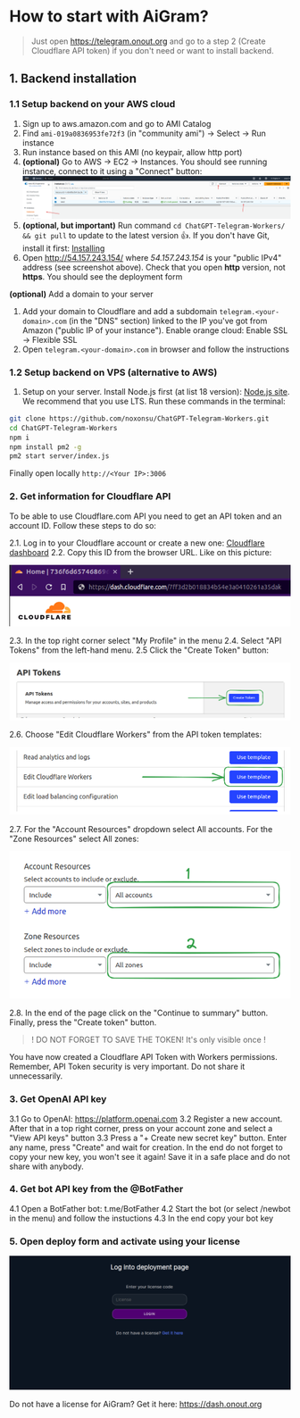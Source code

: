 # How to start with AiGram?

> Just open https://telegram.onout.org and go to a step 2 (Create Cloudflare API token) if you don't need or want to install backend.

## 1. Backend installation

### 1.1 Setup backend on your AWS cloud

1. Sign up to aws.amazon.com and go to AMI Catalog
2. Find `ami-019a0836953fe72f3` (in "community ami") -> Select -> Run instance
3. Run instance based on this AMI (no keypair, allow http port)
4. **(optional)** Go to AWS -> EC2 -> Instances. You should see running instance, connect to it using a "Connect" button:
   <img src="./images/aws-aigram-instance.png">
5. **(optional, but important)** Run command ```cd ChatGPT-Telegram-Workers/ && git pull``` to update to the latest version 👍. If you don't
    have Git, install it first: [Installing](https://git-scm.com/book/en/v2/Getting-Started-Installing-Git) 
6. Open http://54.157.243.154/ where *54.157.243.154* is your "public IPv4" address (see screenshot above). Check that you open **http** version, not **https**.
   You should see the deployment form

**(optional)** Add a domain to your server

1. Add your domain to Cloudflare and add a subdomain `telegram.<your-domain>.com` (in the "DNS" section) linked to the IP you've got from Amazon ("public IP of your instance").
   Enable orange cloud: Enable SSL -> Flexible SSL
2. Open `telegram.<your-domain>.com` in browser and follow the instructions

### 1.2 Setup backend on VPS (alternative to AWS)

1. Setup on your server. Install Node.js first (at list 18 version): [Node.js site](https://nodejs.org/en). We recommend that you use LTS. 
   Run these commands in the terminal:

```bash
git clone https://github.com/noxonsu/ChatGPT-Telegram-Workers.git
cd ChatGPT-Telegram-Workers
npm i
npm install pm2 -g
pm2 start server/index.js
```

Finally open locally `http://<Your IP>:3006`

### 2. Get information for Cloudflare API

To be able to use Cloudflare.com API you need to get an API token and an account ID. Follow these steps to do so:

2.1. Log in to your Cloudflare account or create a new one: [Cloudflare dashboard](https://dash.cloudflare.com/)
2.2. Copy this ID from the browser URL. Like on this picture:

<img src="./images/cf-account-id-in-url.png">

2.3. In the top right corner select "My Profile" in the menu
2.4. Select "API Tokens" from the left-hand menu.
2.5 Click the "Create Token" button:

<img src="./images/cf-select-create-token.png">

2.6. Choose "Edit Cloudflare Workers" from the API token templates:

<img src="./images/cf-select-token-for-workers.png">

2.7. For the "Account Resources" dropdown select All accounts. For the "Zone Resources" select All zones:

<img src="./images/cf-select-all-accounts-and-zones-for-token.png">

2.8. In the end of the page click on the "Continue to summary" button. Finally, press the "Create token" button.

> ! DO NOT FORGET TO SAVE THE TOKEN! It's only visible once !

You have now created a Cloudflare API Token with Workers permissions. Remember, API Token security is very important. Do not share it unnecessarily.

### 3. Get OpenAI API key

3.1 Go to OpenAI: https://platform.openai.com
3.2 Register a new account. After that in a top right corner, press on your account zone and select a "View API keys" button
3.3 Press a "+ Create new secret key" button. Enter any name, press "Create" and wait for creation. In the end do not forget to copy your new key, you won't see it again! Save it in a safe place and do not share with anybody.

### 4. Get bot API key from the @BotFather

4.1 Open a BotFather bot: t.me/BotFather
4.2 Start the bot (or select /newbot in the menu) and follow the instuctions
4.3 In the end copy your bot key

### 5. Open deploy form and activate using your license

<img src="./images/onout-login-page.png">

Do not have a license for AiGram? Get it here: https://dash.onout.org